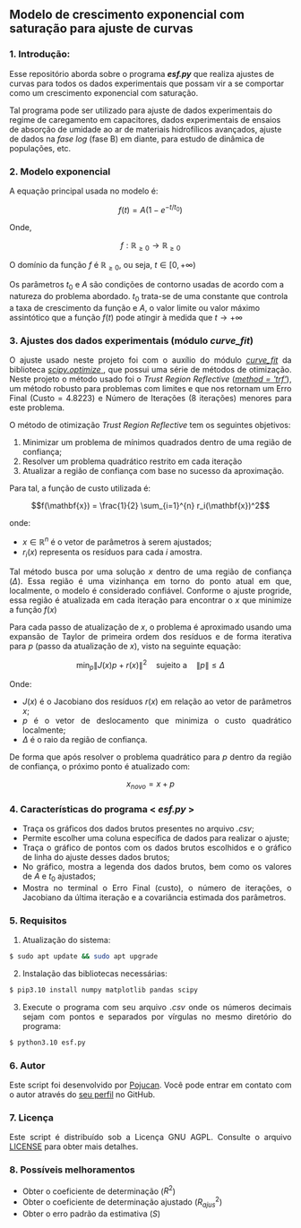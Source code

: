 ## Modelo de crescimento exponencial com saturação para ajuste de curvas

<!--<div style="text-align: justify;">-->

### 1. Introdução:
Esse repositório aborda sobre o programa **_esf.py_** que realiza ajustes de curvas para todos os dados experimentais que possam vir a se comportar como um crescimento exponencial com saturação.

Tal programa pode ser utilizado para ajuste de dados experimentais do regime de caregamento em capacitores, dados experimentais de ensaios de absorção de umidade ao ar de materiais hidrofílicos avançados, ajuste de dados na *fase log* (fase B) em diante, para estudo de dinâmica de populações, etc.

### 2. Modelo exponencial

A equação principal usada no modelo é:

$$f(t) = A(1-e^{-t/t_{0}})$$

Onde,

 $$f:\mathbb{R}_{\ge 0} \to \mathbb{R}_{\ge 0}$$
 
O domínio da função $f$ é $\mathbb{R}_{\ge 0}$, ou seja, $t \in [0, +\infty)$  

Os parâmetros $t_{0}$ e $A$ são condições de contorno usadas de acordo com a natureza do problema abordado. $t_{0}$ trata-se de uma constante que controla a taxa de crescimento da função e $A$, o valor limite ou valor máximo assintótico que a função $f(t)$ pode atingir à medida que $t \to +\infty$

</div>

### 3. Ajustes dos dados experimentais (módulo _curve_fit_)

<div style="text-align: justify;">

O ajuste usado neste projeto foi com o auxílio do módulo [_curve_fit_](https://docs.scipy.org/doc/scipy/reference/generated/scipy.optimize.curve_fit.html#scipy.optimize.curve_fit) da biblioteca [_scipy.optimize_ ](https://docs.scipy.org/doc/scipy/reference/optimize.html), que possui uma série de métodos de otimização. Neste projeto o método usado foi o _Trust Region Reflective_ ([_method = 'trf'_](https://docs.scipy.org/doc/scipy/reference/generated/scipy.optimize.least_squares.html#scipy.optimize.least_squares)), um método robusto para problemas com limites e que nos retornam um Erro Final (Custo = 4.8223) e Número de Iterações (8 iterações) menores para este problema. 

O método de otimização _Trust Region Reflective_ tem os seguintes objetivos:

1. Minimizar um problema de mínimos quadrados dentro de uma região de confiança;
2. Resolver um problema quadrático restrito em cada iteração
3. Atualizar a região de confiança com base no sucesso da aproximação.

<div>
   
Para tal, a função de custo utilizada é:

$$f(\mathbf{x}) = \frac{1}{2} \sum_{i=1}^{n} r_i(\mathbf{x})^2$$

onde:

- $x \in \mathbb{R}^{n}$ é o vetor de parâmetros à serem ajustados;
- $r_{i}(x)$ representa os resíduos para cada $i$ amostra.

Tal método busca por uma solução $x$ dentro de uma região de confiança ($\Delta$). Essa região é uma vizinhança em torno do ponto atual em que, localmente, o modelo é considerado confiável. Conforme o ajuste progride, essa região é atualizada em cada iteração para encontrar o $x$ que minimize a função $f(x)$

Para cada passo de atualização de $x$, o problema é aproximado usando uma expansão de Taylor de primeira ordem dos resíduos e de forma iterativa para $p$ (passo da atualização de $x$), visto na seguinte equação:

$$\min_p \| J(x) p + r(x) \|^2 \quad \text{sujeito a} \quad \| p \| \leq \Delta$$

Onde:

- $J(x)$ é o Jacobiano dos resíduos $r(x)$ em relação ao vetor de parâmetros $x$;
- $p$ é o vetor de deslocamento que minimiza o custo quadrático localmente;
- $\Delta$ é o raio da região de confiança.
   
De forma que após resolver o problema quadrático para $p$ dentro da região de confiança, o próximo ponto é atualizado com:

$$x_{novo} = x + p$$

### 4. Características do programa < **_esf.py_** >

- Traça os gráficos dos dados brutos presentes no arquivo _.csv_;
- Permite escolher uma coluna específica de dados para  realizar o ajuste;
- Traça o gráfico de pontos com os dados brutos escolhidos e o gráfico de linha do ajuste desses dados brutos;
- No gráfico, mostra a legenda dos dados brutos, bem como os valores de $A$ e $t_{0}$ ajustados;
- Mostra no terminal o Erro Final (custo), o número de iterações, o Jacobiano da última iteração e a covariância estimada dos parâmetros.

### 5. Requisitos

1. Atualização do sistema:

```bash
$ sudo apt update && sudo apt upgrade
```

2. Instalação das bibliotecas necessárias:
   
```bash
$ pip3.10 install numpy matplotlib pandas scipy
```

3. Execute o programa com seu arquivo _.csv_ onde os números decimais sejam com pontos e separados por vírgulas no mesmo diretório do programa:

```bash
$ python3.10 esf.py
```
### 6. Autor

Este script foi desenvolvido por [Pojucan](https://linkedin.com/in/pojucan). Você pode entrar em contato com o autor através do [seu perfil](https://github.com/pojucan) no GitHub.

### 7. Licença

Este script é distribuído sob a Licença GNU AGPL. Consulte o arquivo [LICENSE](https://www.gnu.org/licenses/gpl-3.0.html) para obter mais detalhes.

### 8. Possíveis melhoramentos

- Obter o coeficiente de determinação ($R^{2}$)
- Obter o coeficiente de determinação ajustado ($R^{2}_{ajus}$)
- Obter o erro padrão da estimativa ($S$)





